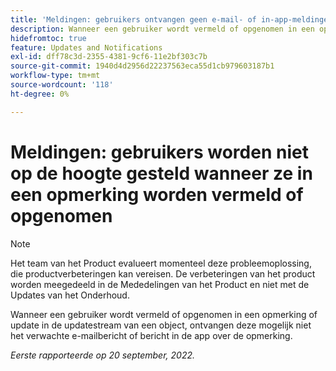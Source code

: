 ```yaml
---
title: 'Meldingen: gebruikers ontvangen geen e-mail- of in-app-meldingen wanneer deze worden vermeld of in een opmerking worden opgenomen'
description: Wanneer een gebruiker wordt vermeld of opgenomen in een opmerking of update in de updatestream van een object, ontvangen deze mogelijk niet het verwachte e-mailbericht of bericht in de app over de opmerking.
hidefromtoc: true
feature: Updates and Notifications
exl-id: dff78c3d-2355-4381-9cf6-11e2bf303c7b
source-git-commit: 1940d4d2956d22237563eca55d1cb979603187b1
workflow-type: tm+mt
source-wordcount: '118'
ht-degree: 0%

---
```


# Meldingen: gebruikers worden niet op de hoogte gesteld wanneer ze in een opmerking worden vermeld of opgenomen

>[!NOTE]
>
>Het team van het Product evalueert momenteel deze probleemoplossing, die productverbeteringen kan vereisen. De verbeteringen van het product worden meegedeeld in de Mededelingen van het Product en niet met de Updates van het Onderhoud.

Wanneer een gebruiker wordt vermeld of opgenomen in een opmerking of update in de updatestream van een object, ontvangen deze mogelijk niet het verwachte e-mailbericht of bericht in de app over de opmerking.

_Eerste rapporteerde op 20 september, 2022._

<!--CHECK ME - NO VIEWS APRIL-JUNE 2025-->
